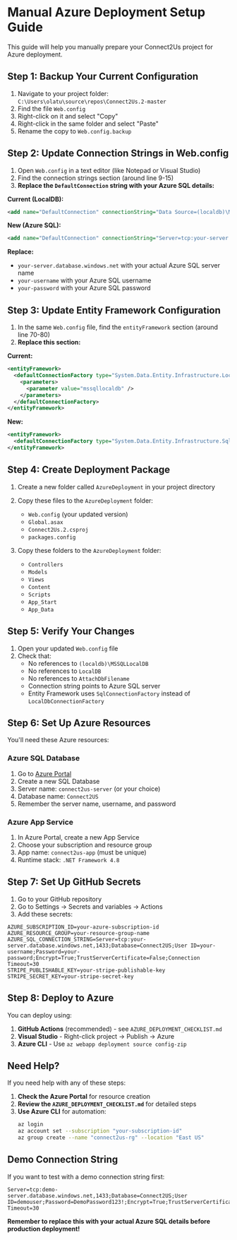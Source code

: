 # Manual Azure Deployment Setup Guide

This guide will help you manually prepare your Connect2Us project for Azure deployment.

## Step 1: Backup Your Current Configuration

1. Navigate to your project folder: `C:\Users\olatu\source\repos\Connect2Us.2-master`
2. Find the file `Web.config`
3. Right-click on it and select "Copy"
4. Right-click in the same folder and select "Paste"
5. Rename the copy to `Web.config.backup`

## Step 2: Update Connection Strings in Web.config

1. Open `Web.config` in a text editor (like Notepad or Visual Studio)
2. Find the connection strings section (around line 9-15)
3. **Replace the `DefaultConnection` string with your Azure SQL details:**

**Current (LocalDB):**
```xml
<add name="DefaultConnection" connectionString="Data Source=(localdb)\MSSQLLocalDB;Initial Catalog=Connect2US;Integrated Security=True;MultipleActiveResultSets=True;App=EntityFramework" providerName="System.Data.SqlClient" />
```

**New (Azure SQL):**
```xml
<add name="DefaultConnection" connectionString="Server=tcp:your-server.database.windows.net,1433;Database=Connect2US;User ID=your-username;Password=your-password;Encrypt=True;TrustServerCertificate=False;Connection Timeout=30" providerName="System.Data.SqlClient" />
```

**Replace:**
- `your-server.database.windows.net` with your actual Azure SQL server name
- `your-username` with your Azure SQL username
- `your-password` with your Azure SQL password

## Step 3: Update Entity Framework Configuration

1. In the same `Web.config` file, find the `entityFramework` section (around line 70-80)
2. **Replace this section:**

**Current:**
```xml
<entityFramework>
  <defaultConnectionFactory type="System.Data.Entity.Infrastructure.LocalDbConnectionFactory, EntityFramework">
    <parameters>
      <parameter value="mssqllocaldb" />
    </parameters>
  </defaultConnectionFactory>
</entityFramework>
```

**New:**
```xml
<entityFramework>
  <defaultConnectionFactory type="System.Data.Entity.Infrastructure.SqlConnectionFactory, EntityFramework" />
</entityFramework>
```

## Step 4: Create Deployment Package

1. Create a new folder called `AzureDeployment` in your project directory
2. Copy these files to the `AzureDeployment` folder:
   - `Web.config` (your updated version)
   - `Global.asax`
   - `Connect2Us.2.csproj`
   - `packages.config`

3. Copy these folders to the `AzureDeployment` folder:
   - `Controllers`
   - `Models`
   - `Views`
   - `Content`
   - `Scripts`
   - `App_Start`
   - `App_Data`

## Step 5: Verify Your Changes

1. Open your updated `Web.config` file
2. Check that:
   - No references to `(localdb)\MSSQLLocalDB`
   - No references to `LocalDB`
   - No references to `AttachDbFilename`
   - Connection string points to Azure SQL server
   - Entity Framework uses `SqlConnectionFactory` instead of `LocalDbConnectionFactory`

## Step 6: Set Up Azure Resources

You'll need these Azure resources:

### Azure SQL Database
1. Go to [Azure Portal](https://portal.azure.com)
2. Create a new SQL Database
3. Server name: `connect2us-server` (or your choice)
4. Database name: `Connect2US`
5. Remember the server name, username, and password

### Azure App Service
1. In Azure Portal, create a new App Service
2. Choose your subscription and resource group
3. App name: `connect2us-app` (must be unique)
4. Runtime stack: `.NET Framework 4.8`

## Step 7: Set Up GitHub Secrets

1. Go to your GitHub repository
2. Go to Settings → Secrets and variables → Actions
3. Add these secrets:

```
AZURE_SUBSCRIPTION_ID=your-azure-subscription-id
AZURE_RESOURCE_GROUP=your-resource-group-name
AZURE_SQL_CONNECTION_STRING=Server=tcp:your-server.database.windows.net,1433;Database=Connect2US;User ID=your-username;Password=your-password;Encrypt=True;TrustServerCertificate=False;Connection Timeout=30
STRIPE_PUBLISHABLE_KEY=your-stripe-publishable-key
STRIPE_SECRET_KEY=your-stripe-secret-key
```

## Step 8: Deploy to Azure

You can deploy using:
1. **GitHub Actions** (recommended) - see `AZURE_DEPLOYMENT_CHECKLIST.md`
2. **Visual Studio** - Right-click project → Publish → Azure
3. **Azure CLI** - Use `az webapp deployment source config-zip`

## Need Help?

If you need help with any of these steps:

1. **Check the Azure Portal** for resource creation
2. **Review the `AZURE_DEPLOYMENT_CHECKLIST.md`** for detailed steps
3. **Use Azure CLI** for automation:
   ```bash
   az login
   az account set --subscription "your-subscription-id"
   az group create --name "connect2us-rg" --location "East US"
   ```

## Demo Connection String

If you want to test with a demo connection string first:
```
Server=tcp:demo-server.database.windows.net,1433;Database=Connect2US;User ID=demouser;Password=DemoPassword123!;Encrypt=True;TrustServerCertificate=False;Connection Timeout=30
```

**Remember to replace this with your actual Azure SQL details before production deployment!**